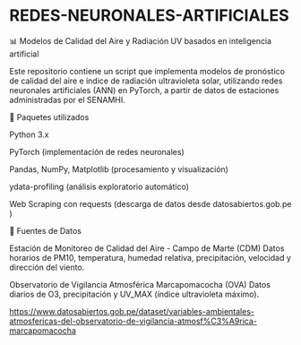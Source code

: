 # REDES-NEURONALES-ARTIFICIALES
📊 Modelos de Calidad del Aire y Radiación UV basados en inteligencia artificial

Este repositorio contiene un script que implementa modelos de pronóstico de calidad del aire e índice de radiación ultravioleta solar, utilizando redes neuronales artificiales (ANN) en PyTorch, a partir de datos de estaciones administradas por el SENAMHI.

🧪 Paquetes utilizados

Python 3.x

PyTorch (implementación de redes neuronales)

Pandas, NumPy, Matplotlib (procesamiento y visualización)

ydata-profiling (análisis exploratorio automático)

Web Scraping con requests (descarga de datos desde datosabiertos.gob.pe
)

📍 Fuentes de Datos

Estación de Monitoreo de Calidad del Aire - Campo de Marte (CDM)
Datos horarios de PM10, temperatura, humedad relativa, precipitación, velocidad y dirección del viento.

Observatorio de Vigilancia Atmosférica Marcapomacocha (OVA)
Datos diarios de O3, precipitación y UV_MAX (índice ultravioleta máximo).

https://www.datosabiertos.gob.pe/dataset/variables-ambientales-atmosfericas-del-observatorio-de-vigilancia-atmosf%C3%A9rica-marcapomacocha


